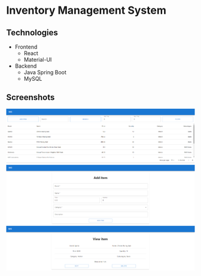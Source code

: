 # Inventory Management System

## Technologies

* Frontend
  * React
  * Material-UI
* Backend
  * Java Spring Boot
  * MySQL

## Screenshots

![screenshot-1](/screenshot-1.PNG)
![screenshot-2](/screenshot-2.PNG)
![screenshot-3](/screenshot-3.PNG)